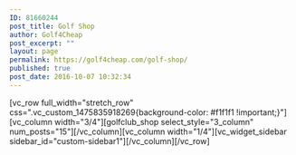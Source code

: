 ```yaml
---
ID: 81660244
post_title: Golf Shop
author: Golf4Cheap
post_excerpt: ""
layout: page
permalink: https://golf4cheap.com/golf-shop/
published: true
post_date: 2016-10-07 10:32:34
---
```

[vc_row full_width="stretch_row" css=".vc_custom_1475835918269{background-color: #f1f1f1 !important;}"][vc_column width="3/4"][golfclub_shop select_style="3_column" num_posts="15"][/vc_column][vc_column width="1/4"][vc_widget_sidebar sidebar_id="custom-sidebar1"][/vc_column][/vc_row]
